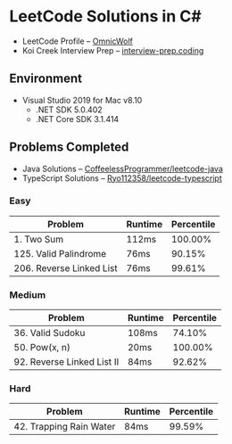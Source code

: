 ﻿# LeetCode Solutions in C#

- LeetCode Profile – [OmnicWolf](https://leetcode.com/OmnicWolf/)
- Koi Creek Interview Prep – [interview-prep.coding](https://github.com/koicreek/interview-prep.coding)

## Environment
- <span title="Release: Sep 2021">Visual Studio 2019 for Mac v8.10</span>
    - .NET SDK 5.0.402
    - .NET Core SDK 3.1.414

## Problems Completed

- Java Solutions – [CoffeelessProgrammer/leetcode-java](https://github.com/CoffeelessProgrammer/leetcode-java)
- TypeScript Solutions – [Ryo112358/leetcode-typescript](https://github.com/Ryo112358/leetcode-typescript)

### Easy
| Problem | Runtime | Percentile |
| ------- | ------- | ---------- |
| 1. Two Sum | 112ms | 100.00% |
| 125. Valid Palindrome | 76ms | 90.15% |
| 206. Reverse Linked List | 76ms | 99.61% |

### Medium
| Problem | Runtime | Percentile |
| ------- | ------- | ---------- |
| 36. Valid Sudoku | 108ms | 74.10% |
| 50. Pow(x, n) | 20ms | 100.00% |
| 92. Reverse Linked List II | 84ms | 92.62% |

### Hard
| Problem | Runtime | Percentile |
| ------- | ------- | ---------- |
| 42. Trapping Rain Water | 84ms | 99.59% |
